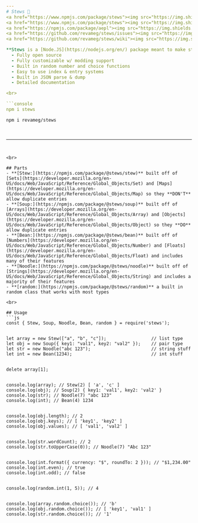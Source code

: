 ```yaml
---
# Stews 🍲
<a href="https://www.npmjs.com/package/stews"><img src="https://img.shields.io/npm/v/stews?style=flat&color=red&logo=npm&logoColor=white" alt="version" /></a>
<a href="https://www.npmjs.com/package/stews"><img src="https://img.shields.io/npm/dt/stews?style=flat&logo=docusign&logoColor=white" alt="downloads" /></a>
<a href="https://npmjs.com/package/aepl"><img src="https://img.shields.io/badge/powered%20by-aepl-a?color=blue&logo=npm&logoColor=white" alt="powered by aepl" /></a>
<a href="https://github.com/revameg/stews/issues"><img src="https://img.shields.io/github/issues/revameg/stews" alt="issues" /></a>
<a href="https://github.com/revameg/stews/wiki"><img src="https://img.shields.io/badge/docs-stews?color=purple&logo=github&logoColor=white" alt="docs" /></a>

**Stews is a [Node.JS](https://nodejs.org/en/) package meant to make storing data easier by mixing parts from common data types.**
  - Fully open source
  - Fully customizable w/ modding support
  - Built in random number and choice functions
  - Easy to use index & entry systems
  - Built in JSON parse & dump
  - Detailed documentation

<br>

```console
npm i stews
```
```console
npm i revameg/stews
```

<br>

---
```


<br>

## Parts
- **[Stew:](https://npmjs.com/package/@stews/stew)** built off of [Sets](https://developer.mozilla.org/en-US/docs/Web/JavaScript/Reference/Global_Objects/Set) and [Maps](https://developer.mozilla.org/en-US/docs/Web/JavaScript/Reference/Global_Objects/Map) so they **DON'T** allow duplicate entries
- **[Soup:](https://npmjs.com/package/@stews/soup)** built off of [Arrays](https://developer.mozilla.org/en-US/docs/Web/JavaScript/Reference/Global_Objects/Array) and [Objects](https://developer.mozilla.org/en-US/docs/Web/JavaScript/Reference/Global_Objects/Object) so they **DO** allow duplicate entries
- **[Bean:](https://npmjs.com/package/@stews/bean)** built off of [Numbers](https://developer.mozilla.org/en-US/docs/Web/JavaScript/Reference/Global_Objects/Number) and [Floats](https://developer.mozilla.org/en-US/docs/Web/JavaScript/Reference/Global_Objects/Float) and includes many of their features
- **[Noodle:](https://npmjs.com/package/@stews/noodle)** built off of [Strings](https://developer.mozilla.org/en-US/docs/Web/JavaScript/Reference/Global_Objects/String) and includes a majority of their features
- **[random:](https://npmjs.com/package/@stews/random)** a built in random class that works with most types

<br>

## Usage
```js
const { Stew, Soup, Noodle, Bean, random } = require('stews');


let array = new Stew(["a", "b", "c"]);                 // list type
let obj = new Soup({ key1: "val1", key2: "val2" });    // pair type
let str = new Noodle("abc 123");                       // string stuff
let int = new Bean(1234);                              // int stuff


delete array[1];


console.log(array); // Stew(2) [ 'a', 'c' ]
console.log(obj); // Soup(2) { key1: 'val1', key2: 'val2' }
console.log(str); // Noodle(7) "abc 123"
console.log(int); // Bean(4) 1234


console.log(obj.length); // 2
console.log(obj.keys); // [ 'key1', 'key2' ]
console.log(obj.values); // [ 'val1', 'val2' ]


console.log(str.wordCount); // 2
console.log(str.toUpperCase(0)); // Noodle(7) "Abc 123"


console.log(int.format({ currency: "$", roundTo: 2 })); // "$1,234.00"
console.log(int.even); // true
console.log(int.odd); // false


console.log(random.int(1, 5)); // 4


console.log(array.random.choice()); // 'b'
console.log(obj.random.choice()); // [ 'key1', 'val1' ]
console.log(str.random.choice()); // '1'
```

